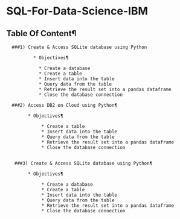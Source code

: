 # SQL-For-Data-Science-IBM

##  Table Of Content¶
    
      ###1) Create & Access SQLite database using Python
          
              * Objectives¶
            
                * Create a database
                * Create a table
                * Insert data into the table
                * Query data from the table
                * Retrieve the result set into a pandas dataframe
                * Close the database connection
            
      ###2) Access DB2 on Cloud using Python¶
      
            * Objectives¶
           
                 * Create a table
                 * Insert data into the table
                 * Query data from the table
                 * Retrieve the result set into a pandas dataframe
                 * Close the database connection


       ###3) Create & Access SQLite database using Python¶
       
            * Objectives¶
          
                 * Create a database
                 * Create a table
                 * Insert data into the table
                 * Query data from the table
                 * Retrieve the result set into a pandas dataframe
                 * Close the database connection



